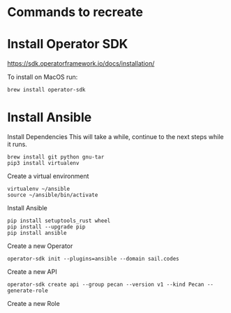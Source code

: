 # Commands to recreate

# Install Operator SDK
https://sdk.operatorframework.io/docs/installation/

To install on MacOS run:
```
brew install operator-sdk
```

# Install Ansible

Install Dependencies
This will take a while, continue to the next steps while it runs. 
```
brew install git python gnu-tar
pip3 install virtualenv
```

Create a virtual environment
```
virtualenv ~/ansible
source ~/ansible/bin/activate
```

Install Ansible
```
pip install setuptools_rust wheel
pip install --upgrade pip
pip install ansible
```

Create a new Operator
```
operator-sdk init --plugins=ansible --domain sail.codes
```

Create a new API
```
operator-sdk create api --group pecan --version v1 --kind Pecan --generate-role
```

Create a new Role
```
